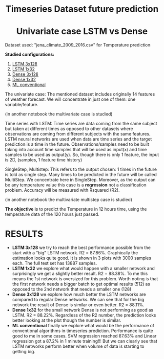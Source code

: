 # <center>Timeseries Dataset future prediction</center>
# <center>Univariate case LSTM vs Dense</center>

Dataset used: "jena_climate_2009_2016.csv" for Temperature prediction

<a name="id8"></a>
**Studied configurations:**

1. [LSTM 3x128](#id1)
2. [LSTM 1x32](#id2)
3. [Dense 3x128](#id3)
4. [Dense 1x32](#id4)
5. [ML conventional](#id5)

The univariate case:
The mentioned dataset includes originally 14 features of weather forecast. We will concentrate in just one of them: one variable/feature.

(in another notebook the multivariate case is studied)

Time series with LSTM:
Time series are data coming from the same subject but taken at different times as opposed to other datasets where observations are coming from different subjects with the same features.
LSTM neural networks are used when data are time series and the target prediction is a time in the future.
Observations/samples need to be built taking into account time samples that will be used as input(x)  and time samples to be used as output(y). So, though there is only 1 feature, the input is 2D, (samples, 1 feature time history)

SingleStep, Multistep: 
This refers to the output chosen: 1 times in the future is told as single step.  Many times to be predicted in the future will be called MultiStep. We concentrate here in SingleStep. Moreover, as the output can be any temperature value this case is a **regression** not a classification problem. Accuracy will be measured with Rsquared (R2).

(in another notebook the multivariate multistep case is studied)

**The objective** is to predict the Temperature in 12 hours time, using the temperature data of the 120 hours just passed.




# RESULTS
- **LSTM 3x128** we try to reach the best performance possible from the start with a "big" LSTM network. R2 = 87.86%.
    Graphically the  estimation looks quite good. It is shown in 3 plots with 3000 samples each. The full test set has 13887 samples.
- **LSTM 1x32** we explore what would happen with a smaller network and surprisingly we get a slightly better result. R2 = 88.38%.
    To me this means the 1st network is oversized for this problem.
    Worth noting is that the first network needs a bigger batch to get optimal results (512) as opposed to the 2nd network that needs a smaller one (128)
- **Dense 3x128** we explore how much better the LSTM networks are compared to regular Dense networks. We can see that for the big network the result of Dense is similar or even better. R2 = 88.11%.
- **Dense 1x32** for the small network Dense is not performing as good as LSTM. R2 = 88.22%. Regardless of the R2 number, the prediction looks better looking at the plot though the number is similar.
- **ML conventional** finally we explore what would be the performance of conventional algorithms in timeseries prediction. 
    Performance is quite good to me in some cases. SVM regression reached 87.63% and Linear regression got a 87.2% in 1 minute training!!! 
    But we can clearly see that LSTM networks perform better when volume of data is starting to getting big.
